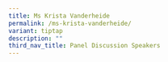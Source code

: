 ```yaml
---
title: Ms Krista Vanderheide
permalink: /ms-krista-vanderheide/
variant: tiptap
description: ""
third_nav_title: Panel Discussion Speakers
---
```

